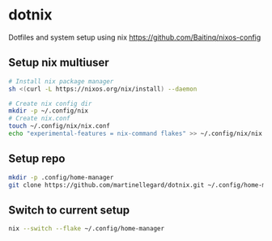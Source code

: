 # dotnix

Dotfiles and system setup using nix
<https://github.com/Baitinq/nixos-config>

## Setup nix multiuser

```bash
# Install nix package manager
sh <(curl -L https://nixos.org/nix/install) --daemon

# Create nix config dir
mkdir -p ~/.config/nix
# Create nix.conf
touch ~/.config/nix/nix.conf
echo "experimental-features = nix-command flakes" >> ~/.config/nix/nix.conf
```

## Setup repo

```bash
mkdir -p .config/home-manager
git clone https://github.com/martinellegard/dotnix.git ~/.config/home-manager
```

## Switch to current setup

```bash
nix --switch --flake ~/.config/home-manager
```
